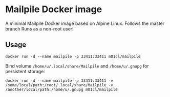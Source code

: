 # Mailpile Docker image

A minimal Mailpile Docker image based on Alpine Linux.
Follows the master branch
Runs as a non-root user!

## Usage

```
docker run -d --name mailpile -p 33411:33411 m01cl/mailpile
```

Bind volume `/home/u/.local/share/Mailpile` and `/home/u/.gnupg` for persistent storage:

```
docker run -d --name mailpile -p 33411:33411 -v /some/local/path:/root/.local/share/Mailpile -v /another/local/path:/home/u/.gnupg m01cl/mailpile
```
